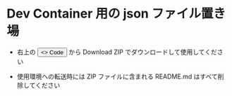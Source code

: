 # Dev Container 用の json ファイル置き場

- 右上の <button>\<\> Code</button> から Download ZIP でダウンロードして使用してください

- 使用環境への転送時には ZIP ファイルに含まれる README.md はすべて削除してください
